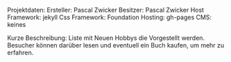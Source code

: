 Projektdaten:
  Ersteller: Pascal Zwicker
  Besitzer: Pascal Zwicker
  Host Framework: jekyll
  Css Framework: Foundation
  Hosting: gh-pages
  CMS: keines

Kurze Beschreibung:
  Liste mit Neuen Hobbys die Vorgestellt werden.
  Besucher können darüber lesen und eventuell
  ein Buch kaufen, um mehr zu erfahren.

